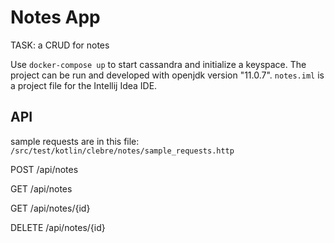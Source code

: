 # Notes App

TASK: a CRUD for notes

Use `docker-compose up` to start cassandra and initialize a keyspace. The project can be run and developed with openjdk version "11.0.7". `notes.iml` is a project file for the Intellij Idea IDE.

## API

sample requests are in this file: `/src/test/kotlin/clebre/notes/sample_requests.http`

POST /api/notes

GET /api/notes

GET /api/notes/{id}

DELETE /api/notes/{id}

